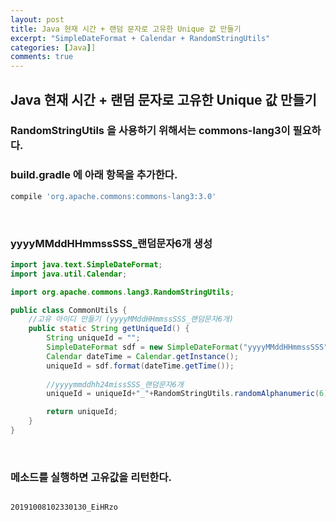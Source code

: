 ```yaml
---
layout: post
title: Java 현재 시간 + 랜덤 문자로 고유한 Unique 값 만들기
excerpt: "SimpleDateFormat + Calendar + RandomStringUtils"
categories: [Java]]
comments: true
---
```


## Java 현재 시간 + 랜덤 문자로 고유한 Unique 값 만들기

### RandomStringUtils 을 사용하기 위해서는 commons-lang3이 필요하다.   
### build.gradle 에 아래 항목을 추가한다.

```bash
compile 'org.apache.commons:commons-lang3:3.0'
```

<br/>

### yyyyMMddHHmmssSSS_랜덤문자6개 생성

```java
import java.text.SimpleDateFormat;
import java.util.Calendar;

import org.apache.commons.lang3.RandomStringUtils;

public class CommonUtils {
    //고유 아이디 만들기 (yyyyMMddHHmmssSSS_랜덤문자6개)
    public static String getUniqueId() {
        String uniqueId = "";
        SimpleDateFormat sdf = new SimpleDateFormat("yyyyMMddHHmmssSSS");
        Calendar dateTime = Calendar.getInstance();
        uniqueId = sdf.format(dateTime.getTime());
            
        //yyyymmddhh24missSSS_랜덤문자6개
        uniqueId = uniqueId+"_"+RandomStringUtils.randomAlphanumeric(6);

        return uniqueId;
    }
}
```

<br/>

### 메소드를 실행하면 고유값을 리턴한다.

```bash

20191008102330130_EiHRzo
```